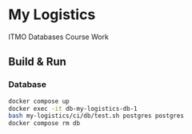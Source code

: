 # My Logistics

ITMO Databases Course Work

## Build & Run

### Database

```bash
docker compose up
docker exec -it db-my-logistics-db-1 
bash my-logistics/ci/db/test.sh postgres postgres
docker compose rm db
```
